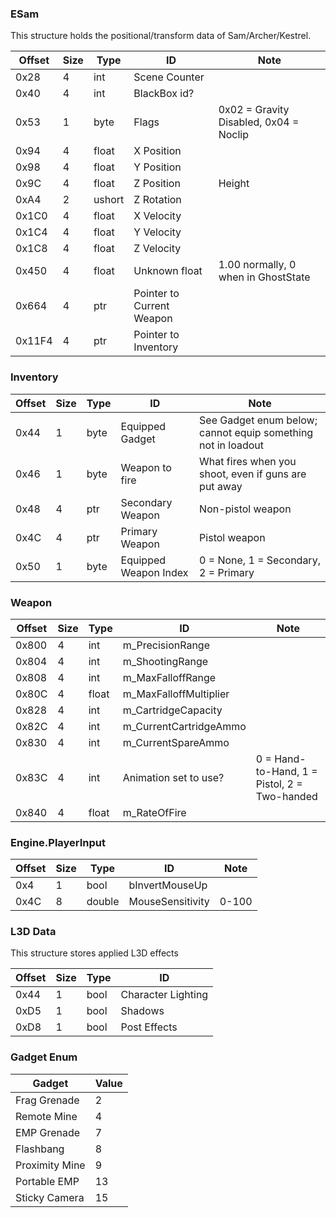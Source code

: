 ### ESam
This structure holds the positional/transform data of Sam/Archer/Kestrel.

| Offset | Size | Type | ID | Note |
| --- | --- | --- | ------------| --- |
| 0x28 | 4 | int | Scene Counter |
| 0x40 | 4 | int | BlackBox id? |
| 0x53 | 1 | byte | Flags | 0x02 = Gravity Disabled, 0x04 = Noclip |
| 0x94 | 4 | float | X Position |
| 0x98 | 4 | float | Y Position |
| 0x9C | 4 | float | Z Position | Height |
| 0xA4 | 2 | ushort | Z Rotation |
| 0x1C0 | 4 | float | X Velocity |
| 0x1C4 | 4 | float | Y Velocity |
| 0x1C8 | 4 | float | Z Velocity |
| 0x450 | 4 | float | Unknown float | 1.00 normally, 0 when in GhostState |
| 0x664 | 4 | ptr | Pointer to Current Weapon |
| 0x11F4 | 4 | ptr | Pointer to Inventory |

### Inventory
| Offset | Size | Type | ID | Note |
| --- | --- | --- | ------------| --- |
| 0x44 | 1 | byte | Equipped Gadget | See Gadget enum below; cannot equip something not in loadout |
| 0x46 | 1 | byte | Weapon to fire | What fires when you shoot, even if guns are put away |
| 0x48 | 4 | ptr | Secondary Weapon | Non-pistol weapon |
| 0x4C | 4 | ptr | Primary Weapon | Pistol weapon |
| 0x50 | 1 | byte | Equipped Weapon Index | 0 = None, 1 = Secondary, 2 = Primary |

### Weapon
| Offset | Size | Type | ID | Note |
| --- | --- | --- | ------------| --- |
| 0x800 | 4 | int | m_PrecisionRange |
| 0x804 | 4 | int | m_ShootingRange |
| 0x808 | 4 | int | m_MaxFalloffRange |
| 0x80C | 4 | float | m_MaxFalloffMultiplier |
| 0x828 | 4 | int | m_CartridgeCapacity |
| 0x82C | 4 | int | m_CurrentCartridgeAmmo |
| 0x830 | 4 | int | m_CurrentSpareAmmo |
| 0x83C | 4 | int | Animation set to use? | 0 = Hand-to-Hand, 1 = Pistol, 2 = Two-handed |
| 0x840 | 4 | float | m_RateOfFire |

### Engine.PlayerInput

| Offset | Size | Type | ID | Note |
| --- | --- | --- | ------------| --- |
| 0x4 | 1 | bool | bInvertMouseUp |
| 0x4C | 8 | double | MouseSensitivity | 0-100 |

### L3D Data
This structure stores applied L3D effects

| Offset | Size | Type | ID |
| --- | --- | --- | ------------|
| 0x44 | 1 | bool | Character Lighting |
| 0xD5 | 1 | bool | Shadows |
| 0xD8 | 1 | bool | Post Effects |

### Gadget Enum
| Gadget | Value |
| --- | --- |
| Frag Grenade | 2 |
| Remote Mine | 4 |
|	EMP Grenade | 7 |
|	Flashbang | 8 |
|	Proximity Mine | 9 |
|	Portable EMP | 13 |
|	Sticky Camera | 15 |
